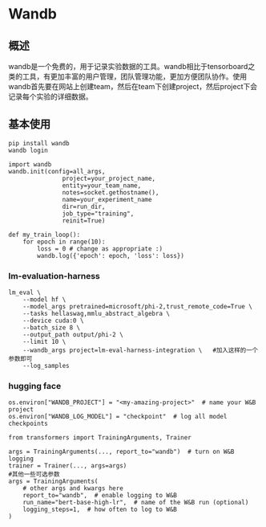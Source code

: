 # Wandb

## 概述

wandb是一个免费的，用于记录实验数据的工具。wandb相比于tensorboard之类的工具，有更加丰富的用户管理，团队管理功能，更加方便团队协作。使用wandb首先要在网站上创建team，然后在team下创建project，然后project下会记录每个实验的详细数据。



## 基本使用

```
pip install wandb
wandb login

import wandb
wandb.init(config=all_args,
               project=your_project_name,
               entity=your_team_name,
               notes=socket.gethostname(),
               name=your_experiment_name
               dir=run_dir,
               job_type="training",
               reinit=True)
```



```
def my_train_loop():
    for epoch in range(10):
        loss = 0 # change as appropriate :)
        wandb.log({'epoch': epoch, 'loss': loss})

```



### lm-evaluation-harness

```
lm_eval \
    --model hf \
    --model_args pretrained=microsoft/phi-2,trust_remote_code=True \
    --tasks hellaswag,mmlu_abstract_algebra \
    --device cuda:0 \
    --batch_size 8 \
    --output_path output/phi-2 \
    --limit 10 \
    --wandb_args project=lm-eval-harness-integration \   #加入这样的一个参数即可
    --log_samples
```



### hugging face

```
os.environ["WANDB_PROJECT"] = "<my-amazing-project>"  # name your W&B project
os.environ["WANDB_LOG_MODEL"] = "checkpoint"  # log all model checkpoints

from transformers import TrainingArguments, Trainer

args = TrainingArguments(..., report_to="wandb")  # turn on W&B logging
trainer = Trainer(..., args=args)
#其他一些可选参数
args = TrainingArguments(
    # other args and kwargs here
    report_to="wandb",  # enable logging to W&B
    run_name="bert-base-high-lr",  # name of the W&B run (optional)
    logging_steps=1,  # how often to log to W&B
)
```

